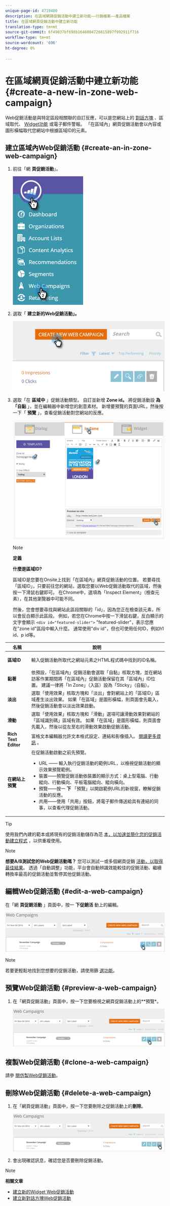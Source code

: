 ```yaml
---
unique-page-id: 4719400
description: 在區域網路促銷活動中建立新功能——行銷檔案——產品檔案
title: 在區域網頁促銷活動中建立新功能
translation-type: tm+mt
source-git-commit: 6f49037bf698b1646004720815897f992911f716
workflow-type: tm+mt
source-wordcount: '696'
ht-degree: 0%

---
```



# 在區域網頁促銷活動中建立新功能 {#create-a-new-in-zone-web-campaign}

Web促銷活動是與特定區段相關聯的自訂反應，可以是您網站上的 [對話方塊](create-a-new-dialog-web-campaign.md) 、區域取代、 [Widget功能](create-a-new-widget-web-campaign.md) 或電子郵件警報。 「在區域內」網頁促銷活動會以內容或圖形橫幅取代您網站中根據區域ID的元素。

## 建立區域內Web促銷活動 {#create-an-in-zone-web-campaign}

1. 前往「網 **頁促銷活動**」。

   ![](assets/image2016-8-18-15-3a54-3a21.png)

1. 選取「 **建立新的Web促銷活動」。**

   ![](assets/create-new-web-campaign-hand.png)

1. 選取「在 **區域中** 」促銷活動類型。 自訂並新增 **Zone id。** 將促銷活動設 **為「自黏** 」，並在編輯器中新增您的創意素材。 新增要預覽的頁面URL，然後按一下「 **預覽** 」，查看促銷活動對您網站的反應。

   ![](assets/new-3-1.png)

   >[!NOTE]
   >
   >**定義**
   >
   >
   >**什麼是區域ID?**
   >
   >
   >區域ID是您要在Onsite上找到「在區域內」網頁促銷活動的位置。 若要尋找「區域ID」，只要前往您的網站，選取您要以Web促銷活動取代的區域，然後按一下滑鼠右鍵即可。 在Chrome中，選項為「Inspect Element」（檢查元素），在其他瀏覽器中可能不同。
   >
   >
   >然後，您會想要尋找與網站此區段關聯的「id」，因為您正在檢查該元素，所以會反白顯示此區段。 例如，若您在Chrome中按一下滑鼠右鍵，反白顯示的文字會顯示 `<div id="featured-slider">` &quot;featured-slider&quot;，表示您應在&quot;zone id&quot;區段中輸入什麼。 通常使用&quot;div id&quot;，但也可使用任何ID，例如h1 id、p id等。

<table> 
 <thead> 
  <tr> 
   <th colspan="1" rowspan="1">名稱</th> 
   <th colspan="1" rowspan="1">說明</th> 
  </tr> 
 </thead> 
 <tbody> 
  <tr> 
   <td colspan="1" rowspan="1"><strong> 區域ID </strong></td> 
   <td colspan="1" rowspan="1"><p>輸入促銷活動所取代之網站元素之HTML程式碼中找到的ID名稱。</p></td> 
  </tr> 
  <tr> 
   <td colspan="1" rowspan="1"><p><strong> 黏著 </strong></p></td> 
   <td colspan="1" rowspan="1">依預設，「在區域內」促銷活動會選取「自黏」核取方塊，並在網站訪客作業期間將「在區域內」促銷活動保留在其「區域內」ID位置。 建議一律將「In Zone」（入區）設為「Sticky」（自黏）。</td> 
  </tr> 
  <tr> 
   <td colspan="1" rowspan="1"><p><strong> 淡出</strong> </p></td> 
   <td colspan="1" rowspan="1">選取「使用效果」核取方塊和「淡出」會對網站上的「區域ID」區域產生淡出效果。 如果「在區域」是圖形橫幅，則頁面會先載入，然後促銷活動會以淡出效果啟動。</td> 
  </tr> 
  <tr> 
   <td colspan="1"><strong>滑動</strong></td> 
   <td colspan="1">選取「使用效果」核取方塊和「滑動」選項可讓滑動效果對網站的「區域識別碼」區域有效。 如果「在區域」是圖形橫幅，則頁面會先載入，然後以從左至右的滑動效果啟動促銷活動。</td> 
  </tr> 
  <tr> 
   <td colspan="1"><strong> Rich Text Editor  </strong></td> 
   <td colspan="1">富格文本編輯器允許文本格式設定、連結和影像插入。 <a href="using-the-web-personalization-rich-text-editor.md">閱讀更多資訊</a> 。</td> 
  </tr> 
  <tr> 
   <td colspan="1"><strong> 在網站上預覽   </strong></td> 
   <td colspan="1">在促銷活動啟動之前先預覽。 <br> 
    <ul> 
     <li> URL —— 輸入執行促銷活動的範例URL，以檢視促銷活動的顯示效果預覽範例。</li> 
     <li>裝置——預覽促銷活動依裝置的顯示方式：桌上型電腦、行動縱向、行動橫向、平板電腦縱向、縱向橫向。</li> 
     <li> 預覽——按一 <strong>下</strong> 「預覽」以開啟範例URL的新視窗，瞭解促銷活動的反應。</li> 
     <li> 共用——使用「共用」按鈕，將電子郵件傳送給具有連結的同事，以查看代理促銷活動。</li> 
    </ul></td> 
  </tr> 
 </tbody> 
</table>

>[!TIP]
>
>使用我們內建的範本或將現有的促銷活動儲存為范 [本，以加速並簡化您的促銷活](../../../product-docs/web-personalization/using-templates/using-templates-to-create-web-campaigns.md)[動建立程式](../../../product-docs/web-personalization/using-templates/using-templates-to-create-web-campaigns.md) ，以供重複使用。

>[!NOTE]
>
>**想要A/B測試您的Web促銷活動嗎？** 您可以測試一或多個網頁促銷 [活動，以取得最佳結果](ab-test-your-web-campaign.md)。 透過「自動調整」功能，平台會自動辨識效能較佳的促銷活動、繼續轉換率最高的促銷活動並暫停其他促銷活動。

## 編輯Web促銷活動 {#edit-a-web-campaign}

在「網 **頁促銷活動** 」頁面中，按一 **下促銷活** 動上的編輯。

![](assets/in-zone-web-campaign-edit.png)

>[!NOTE]
>
>若要更輕鬆地找到您想要的促銷活動，請使用篩 [選功能](filter-web-campaigns.md)。

## 預覽Web促銷活動 {#preview-a-web-campaign}

1. 在「網頁促銷活動」頁面中，按一下您要檢視之網頁促銷活動上的**預覽*。

   ![](assets/in-zone-web-campaign-preview.png)

## 複製Web促銷活動 {#clone-a-web-campaign}

請參 [閱仿製Web促銷活動](clone-a-web-campaign.md)。

## 刪除Web促銷活動 {#delete-a-web-campaign}

1. 在「網頁促銷活動」頁面中，按一下您要刪除之促銷活動上的**刪除**。

   ![](assets/in-zone-web-campaign-delete.png)

1. 會出現確認訊息，確認您是否要刪除促銷活動。

>[!NOTE]
>
>**相關文章**
>
>* [建立新的Widget Web促銷活動](create-a-new-widget-web-campaign.md)
>* [建立新對話方塊Web促銷活動](create-a-new-dialog-web-campaign.md)

